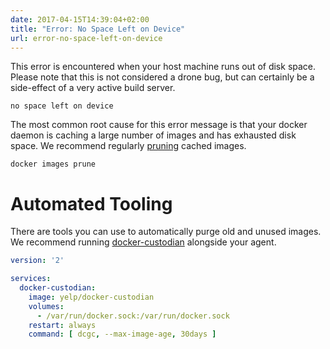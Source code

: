 ```yaml
---
date: 2017-04-15T14:39:04+02:00
title: "Error: No Space Left on Device"
url: error-no-space-left-on-device
---
```


This error is encountered when your host machine runs out of disk space. Please note that this is not considered a drone bug, but can certainly be a side-effect of a very active build server.

```nohighlight
no space left on device
```

The most common root cause for this error message is that your docker daemon is caching a large number of images and has exhausted disk space. We recommend regularly [pruning](https://docs.docker.com/engine/reference/commandline/image_prune/) cached images.

```
docker images prune
```

# Automated Tooling

There are tools you can use to automatically purge old and unused images. We recommend running [docker-custodian](https://github.com/Yelp/docker-custodian) alongside your agent.

```yaml
version: '2'

services:
  docker-custodian:
    image: yelp/docker-custodian
    volumes:
      - /var/run/docker.sock:/var/run/docker.sock
    restart: always
    command: [ dcgc, --max-image-age, 30days ]
```
